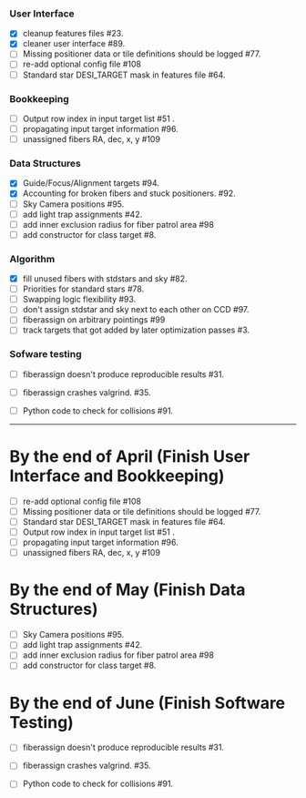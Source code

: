###  User Interface 
* [x] cleanup features files #23.  
* [x] cleaner user interface #89.  
* [ ] Missing positioner data or tile definitions should be logged #77.  
* [ ] re-add optional config file #108
* [ ] Standard star DESI_TARGET mask in features file #64.  

### Bookkeeping
* [ ] Output row index in input target list #51 . 
* [ ] propagating input target information #96.  
* [ ] unassigned fibers RA, dec, x, y #109

### Data Structures 
* [x] Guide/Focus/Alignment targets #94.  
* [x] Accounting for broken fibers and stuck positioners. #92.  
* [ ] Sky Camera positions #95.  
* [ ] add light trap assignments #42. 
* [ ] add inner exclusion radius for fiber patrol area #98
* [ ] add constructor for class target #8.

### Algorithm
* [x] fill unused fibers with stdstars and sky #82.  
* [ ] Priorities for standard stars #78.  
* [ ] Swapping logic flexibility #93.  
* [ ] don't assign stdstar and sky next to each other on CCD #97.  
* [ ] fiberassign on arbitrary pointings #99
* [ ] track targets that got added by later optimization passes #3.  

### Sofware testing
* [ ] fiberassign doesn't produce reproducible results #31.  
* [ ] fiberassign crashes valgrind. #35.  
* [ ] Python code to check for collisions #91.  


---

# By the end of April (Finish User Interface and Bookkeeping)

* [ ] re-add optional config file #108
* [ ] Missing positioner data or tile definitions should be logged #77.  
* [ ] Standard star DESI_TARGET mask in features file #64.  
* [ ] Output row index in input target list #51 . 
* [ ] propagating input target information #96.  
* [ ] unassigned fibers RA, dec, x, y #109

# By the end of May (Finish Data Structures)
* [ ] Sky Camera positions #95.  
* [ ] add light trap assignments #42. 
* [ ] add inner exclusion radius for fiber patrol area #98
* [ ] add constructor for class target #8.

# By the end of June (Finish Software Testing)
* [ ] fiberassign doesn't produce reproducible results #31.  
* [ ] fiberassign crashes valgrind. #35.  
* [ ] Python code to check for collisions #91.  
























